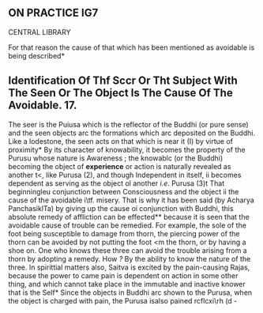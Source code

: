 ## **ON PRACTICE IG7**

CENTRAL LIBRARY

For that reason the cause of that which has been mentioned as avoidable is being described\*

## **Identification Of Thf Sccr Or Tht Subject With The Seen Or The Object Is The Cause Of The Avoidable. 17.**

The seer is the Puiusa which is the reflector of the Buddhi (or pure sense) and the seen objects arc the formations which arc deposited on the Buddhi. Like a lodestone, the seen acts on that which is near it (I) by virtue of proximity\* By its character of knowability, it becomes the property of the Purusu whose nature is Awareness ; the knowablc (or the Buddhi) becoming the object of **experience** or action is naturally revealed as another t\<, like Purusa (2), and though Independent in itself, ii becomes dependent as serving as the object ol another *i.e*. Purusa (3)t That beginningleu conjunction between Consciousness and the object ii the cause of the avoidable i\tf. misery. That is why it has been said (by Acharya PanchasiklTa) by giving up the cause oi conjunction with Buddhi, this absolute remedy of affliction can be effected\*\* because it is seen that the avoidable cause of trouble can be remedied. For example, the sole of the foot being susceptible to damage from thorn, the piercing power of the thorn can be avoided by not putting the foot <m the thorn, or by having a shoe on. One who knows these three can avoid the trouble arising from a thorn by adopting a remedy. How *?* By the ability to know the nature of the three. In spirittial matters also, Saitva is excited by the pain-causing Rajas, because the power to came pain is dependent on action in some other thing, and which cannot take place in the immutable and inactive knower that is the Self\* Since the objects in Buddhi arc shown to the Purusa, when the object is charged with pain, the Purusa isalso pained rcflcxi\rh (d -